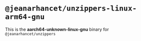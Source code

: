 # `@jeanarhancet/unzippers-linux-arm64-gnu`

This is the **aarch64-unknown-linux-gnu** binary for `@jeanarhancet/unzippers`
